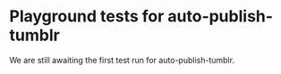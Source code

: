 # Playground tests for auto-publish-tumblr
We are still awaiting the first test run for auto-publish-tumblr.
